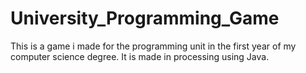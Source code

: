 # University_Programming_Game
This is a game i made for the programming unit in the first year of my computer science degree. It is made in processing using Java.
